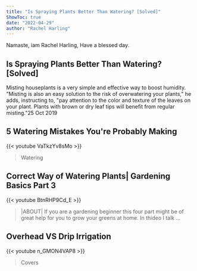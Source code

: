 ```yaml
---
title: "Is Spraying Plants Better Than Watering? [Solved]"
ShowToc: true 
date: "2022-04-29"
author: "Rachel Harling" 
---
```


Namaste, iam Rachel Harling, Have a blessed day.
## Is Spraying Plants Better Than Watering? [Solved]
Misting houseplants is a very simple and effective way to boost humidity. "Misting is also an easy solution to the risk of overwatering your plants," he adds, instructing to, "pay attention to the color and texture of the leaves on your plant. Plants with brown or dry leaf tips will benefit from regular misting."25 Oct 2019

## 5 Watering Mistakes You're Probably Making
{{< youtube VaTkzYv8sMo >}}
>Watering

## Correct Way of Watering Plants| Gardening Basics Part 3
{{< youtube BtnRHP9Cd_E >}}
>|ABOUT| If you are a gardening beginner this four part might be of great help for you to grow your greens at home. In thideo I talk ...

## Overhead VS Drip Irrigation
{{< youtube n_GMON4VAP8 >}}
>Covers 

